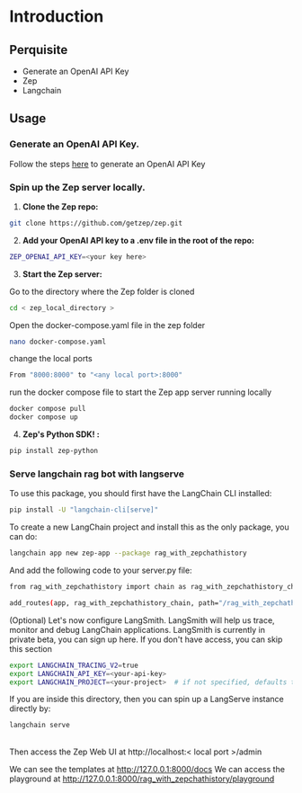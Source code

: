 # Introduction

## Perquisite
- Generate an OpenAI API Key
- Zep
- Langchain

## Usage

### Generate an OpenAI API Key.
Follow the steps [here](https://gptforwork.com/help/gpt-for-docs/setup/create-openai-api-key) to generate an OpenAI API Key

### Spin up the Zep server locally.
1. **Clone the Zep repo:**
```bash
git clone https://github.com/getzep/zep.git
```
2. **Add your OpenAI API key to a .env file in the root of the repo:**
```bash
ZEP_OPENAI_API_KEY=<your key here>
```

3. **Start the Zep server:** <br />

Go to the directory where the Zep folder is cloned
```bash
cd < zep_local_directory >
```
Open the docker-compose.yaml file in the zep folder
```bash
nano docker-compose.yaml
```
change the local ports
```bash
From "8000:8000" to "<any local port>:8000"
```
run the docker compose file to start the Zep app server running locally
```bash
docker compose pull
docker compose up
```

4. **Zep's Python SDK! :**

```bash
pip install zep-python
```


### Serve langchain rag bot with langserve

<!-- ```bash
pip install langchain
``` -->
<!-- ```bash
poetry add  "langchain-cli[serve]" -G dev
``` -->

To use this package, you should first have the LangChain CLI installed:
```bash
pip install -U "langchain-cli[serve]"
```

To create a new LangChain project and install this as the only package, you can do:
```bash
langchain app new zep-app --package rag_with_zepchathistory
```

And add the following code to your server.py file:
```bash
from rag_with_zepchathistory import chain as rag_with_zepchathistory_chain

add_routes(app, rag_with_zepchathistory_chain, path="/rag_with_zepchathistory")
```

(Optional) Let's now configure LangSmith. LangSmith will help us trace, monitor and debug LangChain applications. LangSmith is currently in private beta, you can sign up here. If you don't have access, you can skip this section
```bash
export LANGCHAIN_TRACING_V2=true
export LANGCHAIN_API_KEY=<your-api-key>
export LANGCHAIN_PROJECT=<your-project>  # if not specified, defaults to "default"
```

If you are inside this directory, then you can spin up a LangServe instance directly by:

```bash
langchain serve
```

<br>
Then access the Zep Web UI at http://localhost:< local port >/admin

We can see the templates at http://127.0.0.1:8000/docs We can access the playground at http://127.0.0.1:8000/rag_with_zepchathistory/playground


